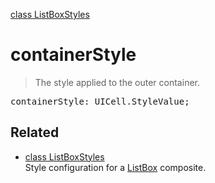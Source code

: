 [class ListBoxStyles](ListBoxStyles.md)

# containerStyle

> The style applied to the outer container.

<pre class="docgen_signature">containerStyle: UICell.StyleValue;</pre>

## Related

- [<!--{ref:class}-->class ListBoxStyles](ListBoxStyles.md) \
    Style configuration for a [ListBox](ListBox.md) composite.
